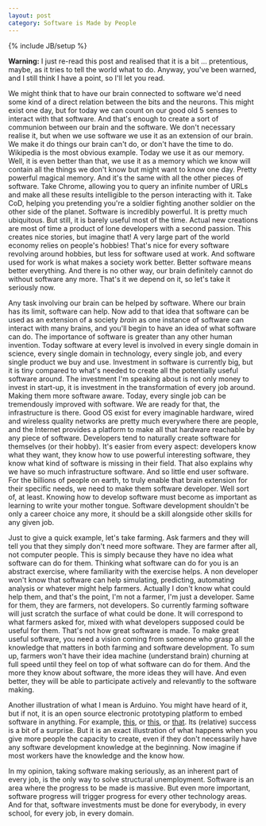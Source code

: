 ```yaml
---
layout: post
category: Software is Made by People
---
```

{% include JB/setup %}

**Warning:** I just re-read this post and realised that it is a bit ... pretentious, maybe, as it tries to tell the world what to do. Anyway, you've been warned, and I still think I have a point, so I'll let you read.

We might think that to have our brain connected to software we'd need some kind of a direct relation between the bits and the neurons. This might exist one day, but for today we can count on our good old 5 senses to interact with that software. And that's enough to create a sort of communion between our brain and the software. We don't necessary realise it, but when we use software we use it as an extension of our brain. We make it do things our brain can't do, or don't have the time to do. Wikipedia is the most obvious example. Today we use it as our memory. Well, it is even better than that, we use it as a memory which we know will contain all the things we don't know but might want to know one day. Pretty powerful magical memory. And it's the same with all the other pieces of software. Take Chrome, allowing you to query an infinite number of URLs and make all these results intelligible to the person interacting with it. Take CoD, helping you pretending you're a soldier fighting another soldier on the other side of the planet. Software is incredibly powerful. It is pretty much ubiquitous. But still, it is barely useful most of the time. Actual new creations are most of time a product of lone developers with a second passion. This creates nice stories, but imagine that! A very large part of the world economy relies on people's hobbies! That's nice for every software revolving around hobbies, but less for software used at work. And software used for work is what makes a society work better. Better software means better everything. And there is no other way, our brain definitely cannot do without software any more. That's it we depend on it, so let's take it seriously now.

Any task involving our brain can be helped by software. Where our brain has its limit, software can help. Now add to that idea that software can be used as an extension of a society *brain* as one instance of software can interact with many brains, and you'll begin to have an idea of what software can do.
The importance of software is greater than any other human invention. Today software at every level is involved in every single domain in science, every single domain in technology, every single job, and every single product we buy and use. Investment in software is currently big, but it is tiny compared to what's needed to create all the potentially useful software around. The investment I'm speaking about is not only money to invest in start-up, it is investment in the transformation of every job around. Making them more software aware. Today, every single job can be tremendously improved with software. We are ready for that, the infrastructure is there. Good OS exist for every imaginable hardware, wired and wireless quality networks are pretty much everywhere there are people, and the Internet provides a platform to make all that hardware reachable by any piece of software.
Developers tend to naturally create software for themselves (or their hobby). It's easier from every aspect: developers know what they want, they know how to use powerful interesting software, they know what kind of software is missing in their field. That also explains why we have so much infrastructure software. And so little end user software.
For the billions of people on earth, to truly enable that brain extension for their specific needs, we need to make them software developer. Well sort of, at least. Knowing how to develop software must become as important as learning to write your mother tongue. Software development shouldn't be only a career choice any more, it should be a skill alongside other skills for any given job.

Just to give a quick example, let's take farming. Ask farmers and they will tell you that they simply don't need more software. They are farmer after all, not computer people. This is simply because they have no idea what software can do for them. Thinking what software can do for you is an abstract exercise, where familiarity with the exercise helps. A non developer won't know that software can help simulating, predicting, automating analysis or whatever might help farmers. Actually I don't know what could help them, and that's the point, I'm not a farmer, I'm just a developer. Same for them, they are farmers, not developers. So currently farming software will just scratch the surface of what could be done. It will correspond to what farmers asked for, mixed with what developers supposed could be useful for them. That's not how great software is made. To make great useful software, you need a vision coming from someone who grasp all the knowledge that matters in both farming and software development. To sum up, farmers won't have their idea machine (understand brain) churning at full speed until they feel on top of what software can do for them. And the more they know about software, the more ideas they will have. And even better, they will be able to participate actively and relevantly to the software making.

Another illustration of what I mean is Arduino. You might have heard of it, but if not, it is an open source electronic prototyping platform to embed software in anything. For example, [this](http://www.youtube.com/watch?v=3IryIOyPfTE), or [this](http://www.youtube.com/watch?v=R8_dAgaBBdI), or [that](http://www.youtube.com/watch?feature=player_embedded&v=e7pOfJTQ5Dg). Its (relative) success is a bit of a surprise. But it is an exact illustration of what happens when you give more people the capacity to create, even if they don't necessarily have any software development knowledge at the beginning. Now imagine if most workers have the knowledge and the know how.

In my opinion, taking software making seriously, as an inherent part of every job, is the only way to solve structural unemployment. Software is an area where the progress to be made is massive. But even more important, software progress will trigger progress for every other technology areas. And for that, software investments must be done for everybody, in every school, for every job, in every domain.